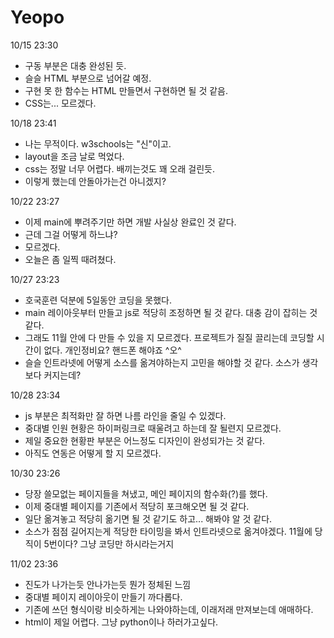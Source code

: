 # Yeopo

10/15 23:30
- 구동 부분은 대충 완성된 듯.
- 슬슬 HTML 부분으로 넘어갈 예정.
- 구현 못 한 함수는 HTML 만들면서 구현하면 될 것 같음.
- CSS는... 모르겠다.

10/18 23:41
- 나는 무적이다. w3schools는 "신"이고.
- layout을 조금 날로 먹었다.
- css는 정말 너무 어렵다. 배끼는것도 꽤 오래 걸린듯.
- 이렇게 했는데 안돌아가는건 아니겠지?

10/22 23:27
- 이제 main에 뿌려주기만 하면 개발 사실상 완료인 것 같다.
- 근데 그걸 어떻게 하느냐?
- 모르겠다.
- 오늘은 좀 일찍 때려쳤다.

10/27 23:23
- 호국훈련 덕분에 5일동안 코딩을 못했다.
- main 레이아웃부터 만들고 js로 적당히 조정하면 될 것 같다. 대충 감이 잡히는 것 같다.
- 그래도 11월 안에 다 만들 수 있을 지 모르겠다. 프로젝트가 질질 끌리는데 코딩할 시간이 없다. 개인정비요? 핸드폰 해야죠 ^오^
- 슬슬 인트라넷에 어떻게 소스를 옮겨야하는지 고민을 해야할 것 같다. 소스가 생각보다 커지는데?

10/28 23:34
- js 부분은 최적화만 잘 하면 나름 라인을 줄일 수 있겠다.
- 중대별 인원 현황은 하이퍼링크로 때울려고 하는데 잘 될련지 모르겠다.
- 제일 중요한 현황판 부분은 어느정도 디자인이 완성되가는 것 같다.
- 아직도 연동은 어떻게 할 지 모르겠다.

10/30 23:26
- 당장 쓸모없는 페이지들을 쳐냈고, 메인 페이지의 함수화(?)를 했다.
- 이제 중대별 페이지를 기존에서 적당히 포크해오면 될 것 같다.
- 일단 옮겨놓고 적당히 옮기면 될 것 같기도 하고... 해봐야 알 것 같다.
- 소스가 점점 길어지는게 적당한 타이밍을 봐서 인트라넷으로 옮겨야겠다. 11월에 당직이 5번이다? 그냥 코딩만 하시라는거지

11/02 23:36
- 진도가 나가는듯 안나가는듯 뭔가 정체된 느낌
- 중대별 페이지 레이아웃이 만들기 까다롭다.
- 기존에 쓰던 형식이랑 비슷하게는 나와야하는데, 이래저래 만져보는데 애매하다.
- html이 제일 어렵다. 그냥 python이나 하러가고싶다.